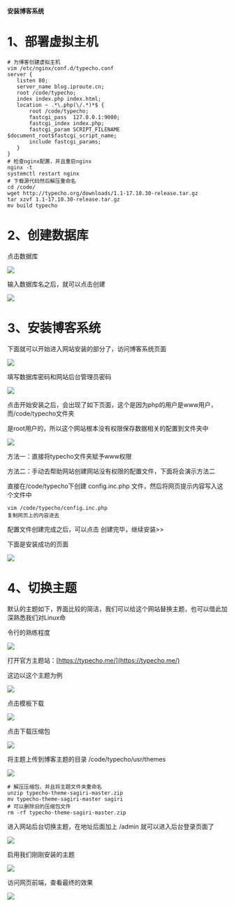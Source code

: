 **安装博客系统**

# 1、部署虚拟主机

```
# 为博客创建虚拟主机
vim /etc/nginx/conf.d/typecho.conf
server {
   listen 80;
   server_name blog.iproute.cn;
   root /code/typecho;
   index index.php index.html;
   location ~ .*\.php(\/.*)*$ {
       root /code/typecho;
       fastcgi_pass  127.0.0.1:9000;
       fastcgi_index index.php;
       fastcgi_param SCRIPT_FILENAME
$document_root$fastcgi_script_name;
       include fastcgi_params;
   }
}
# 检查nginx配置，并且重启nginx
nginx -t
systemctl restart nginx
# 下载源代码然后解压重命名
cd /code/
wget http://typecho.org/downloads/1.1-17.10.30-release.tar.gz
tar xzvf 1.1-17.10.30-release.tar.gz
mv build typecho
```

# 2、创建数据库

点击数据库

![](images/WEBRESOURCE059d5a523918802354ff4cafdcf54eb3截图.png)

输入数据库名之后，就可以点击创建

![](images/WEBRESOURCE379be89a32d8a06a727829f5e1a72e96截图.png)

# 3、安装博客系统

下面就可以开始进入网站安装的部分了，访问博客系统页面

![](images/WEBRESOURCE9ffead1b0d61f933d6075e8ab8d8bc38截图.png)

填写数据库密码和网站后台管理员密码

![](images/WEBRESOURCE87010aca6f79ff40ab0b34bed6a0e0d7截图.png)

点击开始安装之后，会出现了如下页面，这个是因为php的用户是www用户，而/code/typecho文件夹

是root用户的，所以这个网站根本没有权限保存数据相关的配置到文件夹中

![](images/WEBRESOURCE7e234cbf1013c615b8e4aedae863b249截图.png)

方法一：直接将typecho文件夹赋予www权限

方法二：手动去帮助网站创建网站没有权限的配置文件，下面将会演示方法二

直接在/code/typecho下创建 config.inc.php 文件，然后将网页提示内容写入这个文件中

```
vim /code/typecho/config.inc.php
复制网页上的内容进去
```

配置文件创建完成之后，可以点击 创建完毕，继续安装>>

下面是安装成功的页面

![](images/WEBRESOURCE1e394b69d4d2352570d168150db897f2截图.png)

# 4、切换主题

默认的主题如下，界面比较的简洁，我们可以给这个网站替换主题，也可以借此加深熟悉我们对Linux命

令行的熟练程度

![](images/WEBRESOURCE3fa4fd421c3909fcbf024c0932b20b82截图.png)

打开官方主题站：[https://typecho.me/](https://typecho.me/)

这边以这个主题为例

![](images/WEBRESOURCE8f1783af47c797ee25c102b6d6e5ffb1截图.png)

点击模板下载

![](images/WEBRESOURCEea903bd8abfe94d3f15e545e94709c92截图.png)

点击下载压缩包

![](images/WEBRESOURCEf6ce41e2648bc4ea7be66f871b1f17ba截图.png)

将主题上传到博客主题的目录 /code/typecho/usr/themes

![](images/WEBRESOURCE12237d1300d910475fd4e7c77e214f85截图.png)

```
# 解压压缩包，并且将主题文件夹重命名
unzip typecho-theme-sagiri-master.zip
mv typecho-theme-sagiri-master sagiri
# 可以删除旧的压缩包文件
rm -rf typecho-theme-sagiri-master.zip
```

进入网站后台切换主题，在地址后面加上 /admin 就可以进入后台登录页面了

![](images/WEBRESOURCE9653911fed934703aab5377e930300ed截图.png)

启用我们刚刚安装的主题

![](images/WEBRESOURCE57be8783fabe5002ea722419d2591b42截图.png)

访问网页前端，查看最终的效果

![](images/WEBRESOURCE582e9aa286ddf838c6a03929d3e53bbe截图.png)